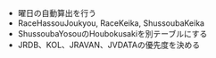 * 曜日の自動算出を行う
* RaceHassouJoukyou, RaceKeika, ShussoubaKeika
* ShussoubaYosouのHoubokusakiを別テーブルにする
* JRDB、KOL、JRAVAN、JVDATAの優先度を決める